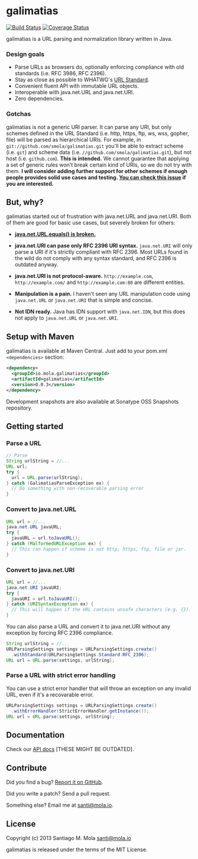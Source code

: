 galimatias
==========

[![Build Status](https://travis-ci.org/smola/galimatias.png?branch=master)](https://travis-ci.org/smola/galimatias)
[![Coverage Status](https://coveralls.io/repos/smola/galimatias/badge.png?branch=master)](https://coveralls.io/r/smola/galimatias?branch=master)

galimatias is a URL parsing and normalization library written in Java.

### Design goals

- Parse URLs as browsers do, optionally enforcing compliance with old standards (i.e. RFC 3986,  RFC 2396).
- Stay as close as possible to WHATWG's [URL Standard](http://url.spec.whatwg.org/).
- Convenient fluent API with immutable URL objects.
- Interoperable with java.net.URL and java.net.URI.
- Zero dependencies.

### Gotchas 

galimatias is not a generic URI parser. It can parse any URI, but only schemes defined in the URL Standard (i.e. http, https, ftp, ws, wss, gopher, file) will be parsed as hierarchical URIs. For example, in `git://github.com/smola/galimatias.git` you'll be able to extract scheme (i.e. `git`) and scheme data (i.e. `//github.com/smola/galimatias.git`), but not host (i.e. `github.com`). **This is intended.** We cannot guarantee that applying a set of generic rules won't break certain kind of URIs, so we do not try with them. **I will consider adding further support for other schemes if enough people provides solid use cases and testing. [You can check this issue](https://github.com/smola/galimatias/issues/8) if you are interested.**

But, why?
---------

galimatias started out of frustration with java.net.URL and java.net.URI. Both of them are good for basic use cases, but severely broken for others:

- **[java.net.URL.equals() is broken.](http://stackoverflow.com/a/3771123/205607)**

- **java.net.URI can pase only RFC 2396 URI syntax.** `java.net.URI` will only parse a URI if it's strictly compliant with RFC 2396. Most URLs found in the wild do not comply with any syntax standard, and RFC 2396 is outdated anyway.

- **java.net.URI is not protocol-aware.** `http://example.com`, `http://example.com/` and `http://example.com:80` are different entities.

- **Manipulation is a pain.** I haven't seen any URL manipulation code using `java.net.URL` or `java.net.URI` that is simple and concise.

- **Not IDN ready.** Java has IDN support with `java.net.IDN`, but this does not apply to `java.net.URL` or `java.net.URI`.

Setup with Maven
----------------

galimatias is available at Maven Central. Just add to your pom.xml `<dependencies>` section:

```xml
<dependency>
  <groupId>io.mola.galimatias</groupId>
  <artifactId>galimatias</artifactId>
  <version>0.0.3</version>
</dependency>
```

Development snapshots are also available at Sonatype OSS Snapshots repository.

Getting started
---------------

### Parse a URL

```java
// Parse
String urlString = //...
URL url;
try {
  url = URL.parse(urlString);
} catch (GalimatiasParseException ex) {
  // Do something with non-recoverable parsing error
}
```

### Convert to java.net.URL

```java
URL url = //...
java.net.URL javaURL;
try {
  javaURL = url.toJavaURL();
} catch (MalformedURLException ex) {
  // This can happen if scheme is not http, https, ftp, file or jar.
}
```

### Convert to java.net.URI

```java
URL url = //...
java.net.URI javaURI;
try {
  javaURI = url.toJavaURI();
} catch (URISyntaxException ex) {
  // This will happen if the URL contains unsafe characters (e.g. {}).
}
```

You can also parse a URL and convert it to java.net.URI without
any exception by forcing RFC 2396 compliance.

```java
String urlString = //...
URLParsingSettings settings = URLParsingSettings.create()
  .withStandard(URLParsingSettings.Standard.RFC_2396);
URL url = URL.parse(settings, urlString);
```

### Parse a URL with strict error handling

You can use a strict error handler that will throw an exception
on any invalid URL, even if it's a recovarable error.

```java
URLParsingSettings settings = URLParsingSettings.create()
  .withErrorHandler(StrictErrorHandler.getInstance());
URL url = URL.parse(settings, urlString);
```

Documentation
-------------

Check our [API docs](http://mola.io/galimatias/site/0.0.1-SNAPSHOT/apidocs/index.html) [THESE MIGHT BE OUTDATED].

Contribute
----------

Did you find a bug? [Report it on GitHub](https://github.com/smola/galimatias/issues).

Did you write a patch? Send a pull request.

Something else? Email me at santi@mola.io.

License
-------

Copyright (c) 2013 Santiago M. Mola <santi@mola.io>

galimatias is released under the terms of the MIT License.
